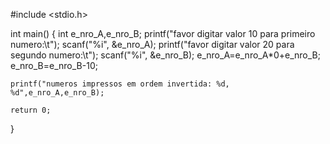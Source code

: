 #include <stdio.h> 

int main() 
{
	int e_nro_A,e_nro_B;
	printf("favor digitar valor 10 para primeiro numero:\t");
	scanf("%i", &e_nro_A);
	printf("favor digitar valor 20 para segundo numero:\t");
	scanf("%i", &e_nro_B);
	e_nro_A=e_nro_A*0+e_nro_B;
	e_nro_B=e_nro_B-10;

	printf("numeros impressos em ordem invertida: %d, %d",e_nro_A,e_nro_B);
	    
    return 0;
}
